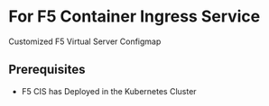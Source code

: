 # For F5 Container Ingress Service

Customized F5 Virtual Server Configmap

## Prerequisites
  - F5 CIS has Deployed in the Kubernetes Cluster
